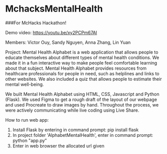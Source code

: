 # MchacksMentalHealth
###For McHacks Hackathon!

Demo video: https://youtu.be/xy2PCPm67AI

Members:
Victor Ouy,
Sandy Nguyen,
Anna Zhang,
Lin Yuan

Project:
Mental Health Alphabet is a web application that allows people to educate themselves about different types of mental health conditions. We made it in a fun interactive way to make people feel comfortable learning about that subject. Mental Health Alphabet provides resources from healthcare professionals for people in need, such as helplines and links to other websites. We also included a quiz that allows people to estimate their mental well-being.

We built Mental Health Alphabet using HTML, CSS, Javascript and Python (Flask). We used Figma to get a rough draft of the layout of our webpage and used Procreate to draw images by hand. Throughout the process, we were actively communicating while live coding using Live Share.


How to run web app:
1. Install Flask by entering in command prompt:  pip install flask
2. In project folder 'AlphabetMentalHealth', enter in command prompt:  python "app.py"
3. Enter in web browser the allocated url given
